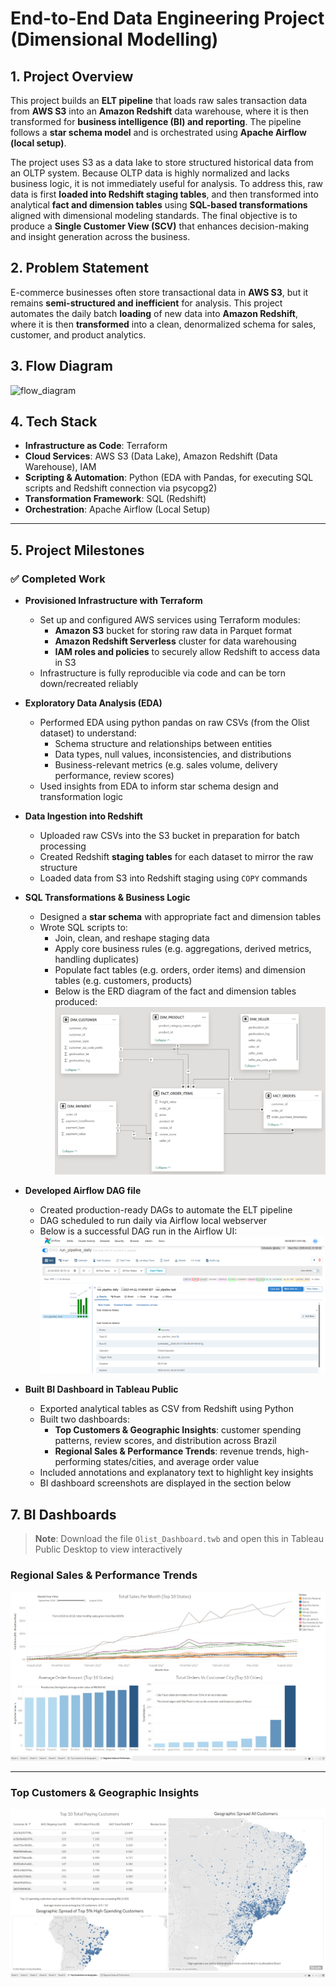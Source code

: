 # End-to-End Data Engineering Project (Dimensional Modelling)

## 1. Project Overview
This project builds an **ELT pipeline** that loads raw sales transaction data from **AWS S3** into an **Amazon Redshift** data warehouse, where it is then transformed for **business intelligence (BI) and reporting**. The pipeline follows a **star schema model** and is orchestrated using **Apache Airflow (local setup)**.

The project uses S3 as a data lake to store structured historical data from an OLTP system. Because OLTP data is highly normalized and lacks business logic, it is not immediately useful for analysis. To address this, raw data is first **loaded into Redshift staging tables**, and then transformed into analytical **fact and dimension tables** using **SQL-based transformations** aligned with dimensional modeling standards. The final objective is to produce a **Single Customer View (SCV)** that enhances decision-making and insight generation across the business.

## 2. Problem Statement
E-commerce businesses often store transactional data in **AWS S3**, but it remains **semi-structured and inefficient** for analysis. This project automates the daily batch **loading** of new data into **Amazon Redshift**, where it is then **transformed** into a clean, denormalized schema for sales, customer, and product analytics.

## 3. Flow Diagram

![flow_diagram](images/flow_diagram.png)

## 4. Tech Stack

- **Infrastructure as Code**: Terraform
- **Cloud Services**: AWS S3 (Data Lake), Amazon Redshift (Data Warehouse), IAM
- **Scripting & Automation**: Python (EDA with Pandas, for executing SQL scripts and Redshift connection via psycopg2)
- **Transformation Framework**: SQL (Redshift)
- **Orchestration**: Apache Airflow (Local Setup)

---

## 5. Project Milestones

### ✅ Completed Work

- **Provisioned Infrastructure with Terraform**
  - Set up and configured AWS services using Terraform modules:
    - **Amazon S3** bucket for storing raw data in Parquet format
    - **Amazon Redshift Serverless** cluster for data warehousing
    - **IAM roles and policies** to securely allow Redshift to access data in S3
  - Infrastructure is fully reproducible via code and can be torn down/recreated reliably

- **Exploratory Data Analysis (EDA)**
  - Performed EDA using python pandas on raw CSVs (from the Olist dataset) to understand:
    - Schema structure and relationships between entities
    - Data types, null values, inconsistencies, and distributions
    - Business-relevant metrics (e.g. sales volume, delivery performance, review scores)
  - Used insights from EDA to inform star schema design and transformation logic

- **Data Ingestion into Redshift**
  - Uploaded raw CSVs into the S3 bucket in preparation for batch processing
  - Created Redshift **staging tables** for each dataset to mirror the raw structure
  - Loaded data from S3 into Redshift staging using `COPY` commands

- **SQL Transformations & Business Logic**
  - Designed a **star schema** with appropriate fact and dimension tables
  - Wrote SQL scripts to:
    - Join, clean, and reshape staging data
    - Apply core business rules (e.g. aggregations, derived metrics, handling duplicates)
    - Populate fact tables (e.g. orders, order items) and dimension tables (e.g. customers, products)
    - Below is the ERD diagram of the fact and dimension tables produced:
![ERD](images/ERD.png)
   
- **Developed Airflow DAG file**
    - Created production-ready DAGs to automate the ELT pipeline
    - DAG scheduled to run daily via Airflow local webserver
    - Below is a successful DAG run in the Airflow UI:
![airflow_webserver](images/airflow_webserver.png)

- **Built BI Dashboard in Tableau Public**
  - Exported analytical tables as CSV from Redshift using Python
  - Built two dashboards:
    - **Top Customers & Geographic Insights**: customer spending patterns, review scores, and distribution across Brazil
    - **Regional Sales & Performance Trends**: revenue trends, high-performing states/cities, and average order value
  - Included annotations and explanatory text to highlight key insights
  - BI dashboard screenshots are displayed in the section below

## 7. BI Dashboards
> **Note**: Download the file `Olist_Dashboard.twb` and open this in Tableau Public Desktop to view interactively

### Regional Sales & Performance Trends
![Regional Sales & Performance Trends](images/Regional%20Sales%20&%20Performance%20Trends.jpeg)

---

### Top Customers & Geographic Insights
![Top Customers & Geographic Insights](images/Top%20Customers%20&%20Geographic%20Insights.jpeg)

